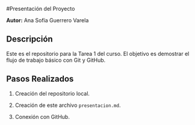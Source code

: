 
#Presentación del Proyecto



**Autor:** Ana Sofía Guerrero Varela



## Descripción



Este es el repositorio para la Tarea 1 del curso. El objetivo es demostrar el flujo de trabajo básico con Git y GitHub.



## Pasos Realizados



1. Creación del repositorio local.

2. Creación de este archivo `presentacion.md`.

3. Conexión con GitHub.


